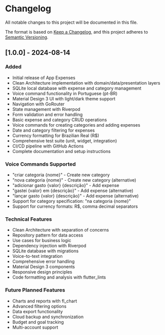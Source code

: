 # Changelog

All notable changes to this project will be documented in this file.

The format is based on [Keep a Changelog](https://keepachangelog.com/en/1.0.0/),
and this project adheres to [Semantic Versioning](https://semver.org/spec/v2.0.0.html).

## [1.0.0] - 2024-08-14

### Added
- Initial release of App Expenses
- Clean Architecture implementation with domain/data/presentation layers
- SQLite local database with expense and category management
- Voice command functionality in Portuguese (pt-BR)
- Material Design 3 UI with light/dark theme support
- Navigation with GoRouter
- State management with Riverpod
- Form validation and error handling
- Basic expense and category CRUD operations
- Voice commands for creating categories and adding expenses
- Date and category filtering for expenses
- Currency formatting for Brazilian Real (R$)
- Comprehensive test suite (unit, widget, integration)
- CI/CD pipeline with GitHub Actions
- Complete documentation and setup instructions

### Voice Commands Supported
- "criar categoria {nome}" - Create new category
- "nova categoria {nome}" - Create new category (alternative)
- "adicionar gasto {valor} {descrição}" - Add expense
- "gastei {valor} em {descrição}" - Add expense (alternative)
- "lançar gasto {valor} {descrição}" - Add expense (alternative)
- Support for category specification: "na categoria {nome}"
- Support for currency formats: R$, comma decimal separators

### Technical Features
- Clean Architecture with separation of concerns
- Repository pattern for data access
- Use cases for business logic
- Dependency injection with Riverpod
- SQLite database with migrations
- Voice-to-text integration
- Comprehensive error handling
- Material Design 3 components
- Responsive design principles
- Code formatting and analysis with flutter_lints

### Future Planned Features
- Charts and reports with fl_chart
- Advanced filtering options  
- Data export functionality
- Cloud backup and synchronization
- Budget and goal tracking
- Multi-account support